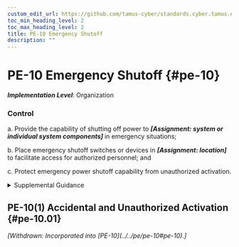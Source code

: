 ```yaml
---
custom_edit_url: https://github.com/tamus-cyber/standards.cyber.tamus.edu/tree/main/static/content/tamus.edu/TAMUS_profile.xml
toc_min_heading_level: 2
toc_max_heading_level: 2
title: PE-10 Emergency Shutoff
description: ""
---
```


# PE-10 Emergency Shutoff {#pe-10}

_**Implementation Level**_: Organization

### Control

a. Provide the capability of shutting off power to <strong> <em>[Assignment: system or individual system components]</em> </strong> in emergency situations;

b. Place emergency shutoff switches or devices in <strong> <em>[Assignment: location]</em> </strong> to facilitate access for authorized personnel; and

c. Protect emergency power shutoff capability from unauthorized activation.

<details>
  <summary>Supplemental Guidance</summary>

Emergency power shutoff primarily applies to organizational facilities that contain concentrations of system resources, including data centers, mainframe computer rooms, server rooms, and areas with computer-controlled machinery.

</details>

## PE-10(1) Accidental and Unauthorized Activation {#pe-10.01}

<prop xmlns="http://csrc.nist.gov/ns/oscal/1.0" name="status" value="withdrawn">
               <em>[Withdrawn: Incorporated into [PE-10](../../pe/pe-10#pe-10).]</em>
            </prop>
            

